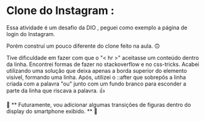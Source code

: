 # Clone do Instagram  :

Essa atividade é um desafio da DIO , peguei como exemplo a página de login do Instagram.

Porém construí um pouco diferente do clone feito na aula. :upside_down_face:

Tive dificuldade em fazer com que o "< hr >" aceitasse um conteúdo dentro da linha. Encontrei formas de fazer no stackoverflow e no css-tricks. Acabei utilizando uma solução que deixa apenas a borda superior do elemento visível, formando uma linha. Após, utilizei o ::after que sobrepôs a linha criada com a palavra "ou" junto com um fundo branco para esconder a parte da linha que riscava a palavra. :+1:

:rocket: ** Futuramente, vou adicionar algumas transições de figuras dentro do display do smartphone exibido. ** :rocket:





